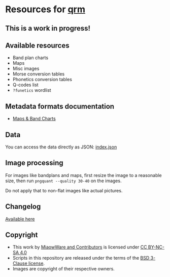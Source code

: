 # Resources for [qrm](https://github.com/miaowware/qrm2)

## **This is a work in progress!**

## Available resources
- Band plan charts
- Maps
- Misc images
- Morse conversion tables
- Phonetics conversion tables
- Q-codes list
- `?funetics` wordlist

## Metadata formats documentation
- [Maps & Band Charts](docs/maps-charts-format/)

## Data
You can access the data directly as JSON: [index.json](resources/index.json)

## Image processing
For images like bandplans and maps, first resize the image to a reasonable size, then run `pngquant --quality 30-40` on the images.

Do not apply that to non-flat images like actual pictures.

## Changelog

[Available here](/changelog/)

## Copyright
- This work by [MiaowWare and Contributors](https://www.miaow.io) is licensed under [CC BY-NC-SA 4.0](https://creativecommons.org/licenses/by-nc-sa/4.0)
- Scripts in this repository are released under the terms of the [BSD 3-Clause license](LICENSE-BSD-3-CLAUSE).
- Images are copyright of their respective owners.
